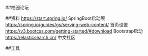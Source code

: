 ##校园论坛

##资料
https://start.spring.io/  SpringBoot启动项
https://spring.io/guides/gs/serving-web-content/ 首页设置
https://v3.bootcss.com/getting-started/#download Bootstrap启动
https://elasticsearch.cn/ 中文社区

##工具

